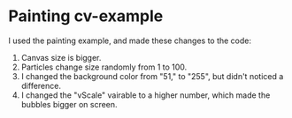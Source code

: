 # Painting cv-example

I used the painting example, and made these changes to the code:

1. Canvas size is bigger.
2. Particles change size randomly from 1 to 100.
3. I changed the background color from "51," to "255", but didn't noticed a difference.
4. I changed the "vScale" vairable to a higher number, which made the bubbles bigger on screen.
